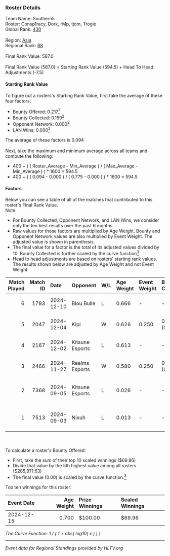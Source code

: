 ### Roster Details<br />
Team Name: Southern5<br />
Roster: Consp1racy, Dork, rMp, tjom, Trogie<br />
Global Rank: [430](../../standings_global_2025_02_28.md)<br />
<br />
Region: [Asia]( ../../standings_asia_2025_02_28.md)<br />
Regional Rank: [68]( ../../standings_asia_2025_02_28.md)<br />
<br />
Final Rank Value:  587.0<br />
<br />
Final Rank Value (587.0) = Starting Rank Value (594.5) + Head To Head Adjustments (-7.5)<br />

#### Starting Rank Value<br />
To figure out a rosters's Starting Rank Value, first take the average of these four factors:<br />
- Bounty Offered: 0.217[<sup>1</sup>](#table2)
- Bounty Collected: 0.159[<sup>2</sup>](#table1)
- Opponent Network: 0.000[<sup>2</sup>](#table1)
- LAN Wins: 0.000[<sup>2</sup>](#table1)

The average of these factors is 0.094<br />
<br />
Next, take the maximum and minimum average across all teams and compute the following:<br />
- 400 + ( ( Roster_Average - Min_Average ) / ( Max_Average - Min_Average ) ) * 1600 = 594.5
- 400 + ( ( 0.094 - 0.000 ) / ( 0.775 - 0.000 ) ) * 1600 = 594.5


#### Factors<br />
Below you can see a table of all of the matches that contributed to this roster's Final Rank Value.<br />
Note:<br />

- For Bounty Collected, Opponent Network, and LAN Wins, we consider only the ten best results over the past 6 months.
- Raw values for those factors are multiplied by Age Weight. Bounty and Opponent Network values are also multiplied by Event Weight. The adjusted value is shown in parenthesis.
- The final value for a factor is the total of its adjusted values divided by 10. Bounty Collected is further scaled by the curve function[<sup>3</sup>](#curveFunction)
- Head to head adjustments are based on rosters' starting rank values. The results shown below are adjusted by Age Weight and not Event Weight
<span id="table1"></span><br />


| Match Played | Match ID | Date       | Opponent        | W/L | Age Weight | Event Weight | Bounty Collected | Opponent Network | LAN Wins  | H2H Adj. | Roster                                  |
| -: | -: | :- | :- | :- | :- | :- | :- | :- | :- | -: | :- |
|            6 |     1783 | 2024-12-10 | Blou Bulle      | L   | 0.666      | -            | -                | -                | -         |    -9.99 | Consp1racy, Dork, rMp, tjom, Trogie     |
|            5 |     2047 | 2024-12-04 | Kipi            | W   | 0.626      | 0.250        | 0.000 (0.000)    | 0.029 (0.005)    | 0 (0.000) |     7.67 | Consp1racy, Dork, rMp, tjom, Trogie     |
|            4 |     2167 | 2024-12-02 | Kitsune Esports | L   | 0.613      | -            | -                | -                | -         |    -9.18 | Consp1racy, Dork, rMp, tjom, Trogie     |
|            3 |     2466 | 2024-11-27 | Realms Esports  | W   | 0.580      | 0.250        | 0.000 (0.000)    | 0.000 (0.000)    | 0 (0.000) |     4.56 | Consp1racy, Dork, rMp, tjom, Trogie     |
|            2 |     7368 | 2024-09-05 | Kitsune Esports | L   | 0.026      | -            | -                | -                | -         |    -0.38 | Consp1racy, Dork, rMp, rol3xxxx, Trogie |
|            1 |     7513 | 2024-09-03 | Nixuh           | L   | 0.013      | -            | -                | -                | -         |    -0.19 | Consp1racy, Dork, rMp, rol3xxxx, Trogie |

<br />
<span id="table2"></span><br />
To calculate a roster's Bounty Offered:<br />

- First, take the sum of their top 10 scaled winnings ($69.96)
- Divide that value by the 5th highest value among all rosters ($285,971.63)
- The final value (0.00) is scaled by the curve function.[<sup>3</sup>](#curveFunction)

Top ten winnings for this roster:<br />

| Event Date | Age Weight | Prize Winnings | Scaled Winnings |
| :- | -: | :- | :- |
| 2024-12-15 |      0.700 | $100.00        | $69.96          |


<span id="curveFunction"></span>_The Curve Function: 1 / ( 1 + abs( log10( x ) ) )_<br />

---
_Event data for Regional Standings provided by HLTV.org_<br />
